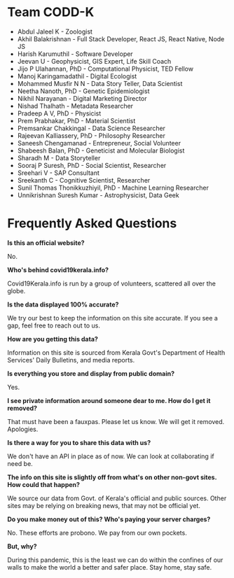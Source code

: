 # Team CODD-K

 * Abdul Jaleel K - Zoologist
 * Akhil Balakrishnan - Full Stack Developer, React JS, React Native, Node JS
 * Harish Karumuthil - Software Developer
 * Jeevan U - Geophysicist, GIS Expert, Life Skill Coach 
 * Jijo P Ulahannan, PhD - Computational Physicist, TED Fellow
 * Manoj Karingamadathil  - Digital Ecologist
 * Mohammed Musfir N N  - Data Story Teller, Data Scientist
 * Neetha Nanoth, PhD - Genetic Epidemiologist
 * Nikhil Narayanan  - Digital Marketing Director
 * Nishad Thalhath - Metadata Researcher
 * Pradeep A V, PhD - Physicist
 * Prem Prabhakar, PhD  - Material Scientist
 * Premsankar Chakkingal - Data Science Researcher
 * Rajeevan Kalliassery, PhD - Philosophy Researcher
 * Saneesh Chengamanad - Entrepreneur, Social Volunteer
 * Shabeesh Balan, PhD - Geneticist and Molecular Biologist
 * Sharadh M  - Data Storyteller
 * Sooraj P Suresh, PhD - Social Scientist, Researcher
 * Sreehari V - SAP Consultant
 * Sreekanth C - Cognitive Scientist, Researcher
 * Sunil Thomas Thonikkuzhiyil, PhD - Machine Learning Researcher
 * Unnikrishnan Suresh Kumar  - Astrophysicist, Data Geek


# Frequently Asked Questions

**Is this an official website?**

No.

**Who's behind covid19kerala.info?**

Covid19Kerala.info is run by a group of volunteers, scattered all over the globe.

**Is the data displayed 100% accurate?**

We try our best to keep the information on this site accurate. If you see a gap, feel free to reach out to us. 

**How are you getting this data?**

Information on this site is sourced from Kerala Govt's Department of Health Services' Daily Bulletins, and media reports.

**Is everything you store and display from public domain?**

Yes.

**I see private information around someone dear to me. How do I get it removed?**

That must have been a fauxpas. Please let us know. We will get it removed. Apologies.

**Is there a way for you to share this data with us?**

We don't have an API in place as of now. We can look at collaborating if need be.

**The info on this site is slightly off from what's on other non-govt sites. How could that happen?**

We source our data from Govt. of Kerala's official and public sources. Other sites may be relying on breaking news, that may not be official yet.

**Do you make money out of this? Who's paying your server charges?**

No. These efforts are probono. We pay from our own pockets.

**But, why?**

During this pandemic, this is the least we can do within the confines of our walls to make the world a better and safer place. Stay home, stay safe.
